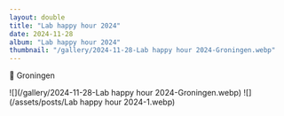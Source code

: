 ```yaml
---
layout: double
title: "Lab happy hour 2024"
date: 2024-11-28
album: "Lab happy hour 2024"
thumbnail: "/gallery/2024-11-28-Lab happy hour 2024-Groningen.webp"
---
```


 📌 Groningen
 
![](/gallery/2024-11-28-Lab happy hour 2024-Groningen.webp)
![](/assets/posts/Lab happy hour 2024-1.webp)

